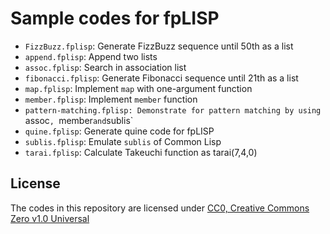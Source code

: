 # Sample codes for fpLISP

* `FizzBuzz.fplisp`: Generate FizzBuzz sequence until 50th as a list
* `append.fplisp`: Append two lists
* `assoc.fplisp`: Search in association list
* `fibonacci.fplisp`: Generate Fibonacci sequence until 21th as a list
* `map.fplisp`: Implement `map` with one-argument function
* `member.fplisp`: Implement `member` function
* `pattern-matching.fplisp: Demonstrate for pattern matching by using `assoc`, `member` and `sublis`
* `quine.fplisp`: Generate quine code for fpLISP
* `sublis.fplisp`: Emulate `sublis` of Common Lisp
* `tarai.fplisp`: Calculate Takeuchi function as tarai(7,4,0)

## License

The codes in this repository are licensed under [CC0, Creative Commons Zero v1.0 Universal](https://creativecommons.org/publicdomain/zero/1.0/)

